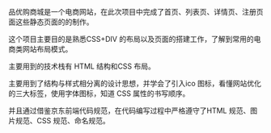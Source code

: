 品优购商城是一个电商网站，在此次项目中完成了首页、列表页、详情页、注册页面这些静态页面的的制作。


这个项目主要目的是熟悉CSS+DIV 的布局以及页面的搭建工作，了解到常用的电商类网站布局模式。


主要用到的技术栈有 HTML 结构和CSS 布局。


主要用到了结构与样式相分离的设计思想，并学会了引入ico 图标，看懂网站优化的三大标签，使用字体图标，知道 CSS 属性的书写顺序。


并且通过借鉴京东前端代码规范，在代码编写过程中严格遵守了HTML 规范、图片规范、CSS 规范、命名规范。
